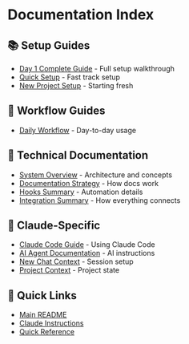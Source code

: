 # Documentation Index

## 📚 Setup Guides
- [Day 1 Complete Guide](setup/DAY_1_COMPLETE_GUIDE.md) - Full setup walkthrough
- [Quick Setup](setup/QUICK_SETUP.md) - Fast track setup
- [New Project Setup](setup/NEW_PROJECT_SETUP_GUIDE.md) - Starting fresh

## 📅 Workflow Guides  
- [Daily Workflow](workflow/DAILY_WORKFLOW.md) - Day-to-day usage

## 🔧 Technical Documentation
- [System Overview](technical/SYSTEM_OVERVIEW.md) - Architecture and concepts
- [Documentation Strategy](technical/DOCUMENTATION_STRATEGY.md) - How docs work
- [Hooks Summary](technical/HOOKS-SUMMARY.md) - Automation details
- [Integration Summary](technical/INTEGRATION_SUMMARY.md) - How everything connects

## 🤖 Claude-Specific
- [Claude Code Guide](claude/CLAUDE_CODE_GUIDE.md) - Using Claude Code
- [AI Agent Documentation](claude/AI_AGENT_DOCUMENTATION.md) - AI instructions
- [New Chat Context](claude/NEW_CHAT_CONTEXT.md) - Session setup
- [Project Context](claude/PROJECT_CONTEXT.md) - Project state

## 🔗 Quick Links
- [Main README](../README.md)
- [Claude Instructions](../CLAUDE.md)
- [Quick Reference](../QUICK_REFERENCE.md)
